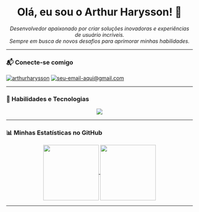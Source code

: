 <div align="center">

# Olá, eu sou o Arthur Harysson! 👋

<p align="center">
  <em>Desenvolvedor apaixonado por criar soluções inovadoras e experiências de usuário incríveis.<br>
  Sempre em busca de novos desafios para aprimorar minhas habilidades.</em>
</p>

</div>

---

### 📬 Conecte-se comigo

<p align="left">
<a href="https://linkedin.com/in/arthurharysson" target="blank"><img align="center" src="https://img.shields.io/badge/LinkedIn-0077B5?style=for-the-badge&logo=linkedin&logoColor=white" alt="arthurharysson" /></a>
<a href="mailto:arthurharysson03@gmail.com" target="blank"><img align="center" src="https://img.shields.io/badge/Email-D14836?style=for-the-badge&logo=gmail&logoColor=white" alt="seu-email-aqui@gmail.com" /></a>
</p>

---

### 🚀 Habilidades e Tecnologias

<p align="center">
  <a href="https://skillicons.dev">
    <img src="https://skillicons.dev/icons?i=ts,react,nextjs,nodejs,nest,express,androidstudio,figma,tailwind,php,laravel,postgrees" />
  </a>
</p>

---

### 📊 Minhas Estatísticas no GitHub

<p align="center">
  <a href="https://github.com/anuraghazra/github-readme-stats">
    <img align="center" height="150em" src="https://github-readme-stats.vercel.app/api?username=ArthurHarysson&show_icons=true&theme=dracula&include_all_commits=true&count_private=true"/>
    <img align="center" height="150em" src="https://github-readme-stats.vercel.app/api/top-langs/?username=ArthurHarysson&layout=compact&langs_count=7&theme=dracula"/>
  </a>
</p>

---
